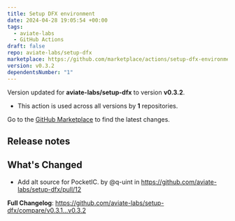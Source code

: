 ```yaml
---
title: Setup DFX environment
date: 2024-04-28 19:05:54 +00:00
tags:
  - aviate-labs
  - GitHub Actions
draft: false
repo: aviate-labs/setup-dfx
marketplace: https://github.com/marketplace/actions/setup-dfx-environment
version: v0.3.2
dependentsNumber: "1"
---
```



Version updated for **aviate-labs/setup-dfx** to version **v0.3.2**.
- This action is used across all versions by **1** repositories.

Go to the [GitHub Marketplace](https://github.com/marketplace/actions/setup-dfx-environment) to find the latest changes.

## Release notes

## What's Changed
* Add alt source for PocketIC. by @q-uint in https://github.com/aviate-labs/setup-dfx/pull/12


**Full Changelog**: https://github.com/aviate-labs/setup-dfx/compare/v0.3.1...v0.3.2
